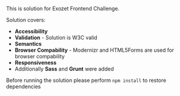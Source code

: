 This is solution for Exozet Frontend Challenge.

Solution covers:
- **Accessibility**
- **Validation** - Solution is W3C valid
- **Semantics**
- **Browser Compability** - Modernizr and HTML5Forms are used for browser compability
- **Responsiveness**
- Additionally **Sass** and **Grunt** were added

Before running the solution please perform ```npm install``` to restore dependencies